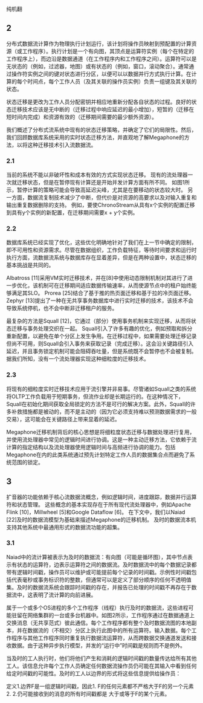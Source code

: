 纯机翻

## 2

分布式数据流计算作为物理执行计划运行，该计划将操作员映射到预配置的计算资源（或工作程序）。执行计划是一个有向图，其顶点是运算符实例（每个在特定的工作程序上），而边沿是数据通道（在工作程序内和工作程序之间）。运算符可以是无状态的（例如，过滤器，地图）或有状态的（例如，窗口，滚动聚合）。通常通过操作符实例之间的键对状态进行分区，以便可以以数据并行方式执行计算。在计算的每个时间点，每个工作人员（及其关联的操作员实例）负责一组键及其关联的状态。

状态迁移是更改为工作人员分配密钥并相应地重新分配各自状态的过程。良好的状态迁移技术应该是无中断的（迁移过程中响应延迟的最小增加），短暂的（迁移在短时间内完成）和资源有效的（迁移期间需要的最少额外资源）。

我们概述了分布式流系统中现有的状态迁移策略，并确定了它们的局限性。然后，我们回顾数据库系统采用的实时状态迁移方法，并直观地了解Megaphone的方法，以将这种迁移技术引入流数据流。

### 2.1

当前的系统不能以非破坏性和成本有效的方式实现状态迁移。 现有的流处理器一次就迁移状态，但是在暂停现有计算还是开始并发计算方面有所不同。 如图1所示，暂停计算的策略可能会导致高延迟尖峰，尤其是在要移动的状态较大时。 另一方面，数据流复制技术减少了中断，但代价是对资源的高要求以及对输入重复和输出重复数据删除的支持。 例如，要使ChronoStream从具有x个实例的配置迁移到具有y个实例的新配置，在迁移期间需要x + y个实例。

### 2.2

数据库系统已经实现了优化，这些优化明确地针对了我们在上一节中确定的限制，即不可用性和资源需求。尽管在数据组织，工作负载特征，等待时间要求和运行时执行方面，流数据流系统与数据库存在显着差异，但是在两种设置中，状态迁移的基本挑战是共同的。

Albatross [11]采用VM实时迁移技术，并在[8]中使用动态限制机制对其进行了进一步优化，该机制可在迁移期间适应数据传输速率，从而使源节点中的租户始终能够满足其SLO。 Prorea [25]结合了基于推的热页面迁移和基于拉的冷页面迁移。 Zephyr [13]提出了一种在无共享事务数据库中进行实时迁移的技术，该技术不会导致系统停机，也不会中断非迁移租户的服务。

最复杂的方法是Squall [12]，它通过（部分）使用事务机制来实现迁移，从而将状态迁移与事务处理交织在一起。 Squall引入了许多有趣的优化，例如预取和拆分重新配置，以避免在单个分区上发生争用。在迁移过程中，如果需要处理迁移记录但尚不可用，则Squall会引入事务来获取记录（完成迁移）。这会沿关键路径引入延迟，并且事务锁定机制可能会阻碍吞吐量，但是系统既不会暂停也不会被复制。据我们所知，没有一个流处理器实现这种细粒度的迁移技术。

### 2.3

将现有的细粒度实时迁移技术应用于流引擎并非易事。尽管诸如Squall之类的系统将OLTP工作负载用于短期事务，但流作业却是长期运行的。在这种情况下，Squall在初始化期间获取全局锁定的方法不是可行的解决方案。此外，Squall的许多补救措施都是被动的，而不是主动的（因为它必须支持难以预测数据需求的一般交易），这可能会在关键路径上带来显着的延迟。

Megaphone迁移机制背后的核心思想是将细粒度状态迁移与数据处理进行复用，并使用流处理器中常见的逻辑时间进行协调。这是一种主动迁移方法，它依赖于流计算的指定结构以及流处理器使用逻辑时间与高频进行协调的能力。包括Megaphone在内的此类系统通过预先计划特定工作人员的数据集合点而避免了系统范围的锁定。

## 3

扩音器的功能依赖于核心流数据流概念，例如逻辑时间，进度跟踪，数据并行运算符和状态管理。 这些概念的基本实现存在于所有现代流处理器中，例如Apache Flink [10]，Millwheel [5]和Google Dataflow [6]。 在下文中，我们以Naiad [22]及时的数据流模型为基础来描述Megaphone的迁移机制。 及时的数据流本机支持其他系统中最通用形式的数据流功能的超集。

### 3.1

Naiad中的流计算被表示为及时的数据流：有向图（可能是循环图），其中节点表示有状态的运算符，边表示运算符之间的数据流。及时数据流中的每个数据记录都带有逻辑时间戳，操作员可以维护或可能提前每个记录的时间戳。示例性时间戳包括代表毫秒或事务标识符的整数，但通常可以是定义了部分顺序的任何不透明值集。及时的数据流系统会跟踪时间戳的存在，并报告已处理的时间戳不再存在于数据流中，这表明了流计算的向前进展。

属于一个或多个OS进程的多个工作程序（线程）执行及时的数据流，这些进程可能驻留在网络集群的一台或多台机器中。如图2所示，工作程序通过在数据通道上交换消息（无共享范式）彼此通信。每个工作程序都有整个及时数据流图的本地副本，并在数据流的（不相交）分区上执行此图中的所有运算符。输入数据。每个工作程序与其他工作程序同时重复执行数据流运算符，从而跨数据交换通道发送和接收数据。由于这种异步执行模型，并发的“运行中”时间戳是规则而不是例外。

当及时的工人执行时，他们将他们产生和消耗的逻辑时间戳的数量传达给所有其他工人。该信息允许每个工作人员确定任何数据流操作员仍可能在其输入中看到任何给定时间戳的可能性。及时的工人以边界的形式将这些信息提供给操作员：

定义1.边界F是一组逻辑时间戳，因此1. F的任何元素都不严格大于F的另一个元素2. 2.仍可能接收到的消息的所有时间戳都是
大于或等于F的某个元素。

